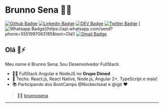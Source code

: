 # Brunno Sena :man_technologist:

[![Github Badge](https://img.shields.io/badge/-Github-000?style=flat-square&logo=Github&logoColor=white&link=https://github.com/brunnosena)](https://github.com/brunnosena)
[![Linkedin Badge](https://img.shields.io/badge/-LinkedIn-blue?style=flat-square&logo=Linkedin&logoColor=white&link=https://www.linkedin.com/in/brunnosena/)](https://www.linkedin.com/in/brunnosena/)
[![DEV Badge](https://img.shields.io/badge/-DEV.to-000?style=flat-square&logo=dev.to&logoColor=white&link=https://dev.to/lucasgdb)](https://dev.to/brunnosena)
[![Twitter Badge](https://img.shields.io/badge/-Twitter-1ca0f1?style=flat-square&labelColor=1ca0f1&logo=twitter&logoColor=white&link=https://twitter.com/brunnosena)](https://twitter.com/brunnosena)
[![Whatsapp Badge](https://img.shields.io/badge/-Whatsapp-4CA143?style=flat-square&labelColor=4CA143&logo=whatsapp&logoColor=white&link=https://api.whatsapp.com/send?phone=5551997063185&text=Olá!)](https://api.whatsapp.com/send?phone=5551997063185&text=Olá!)
[![Gmail Badge](https://img.shields.io/badge/-Gmail-c14438?style=flat-square&logo=Gmail&logoColor=white&link=mailto:brunno.constantine@gmail.com)](mailto:brunno.constantine@gmail.com)

## Olá 👋⚡ 

Meu nome é Brunno Sena;
Sou Desenvolvedor FullStack.

- :office_worker: FullStack Angular e NodeJS no **Grupo Dimed**
- :blue_heart: Techs: React.js, React Native, Node.js, Angular 2+, TypeScript e mais!
- :books: Participando dos BootCamps @Rockectseat e @igti :heart:

> 🙋🏻 [brunnosena](https://brunnosena.github.io/)

---
